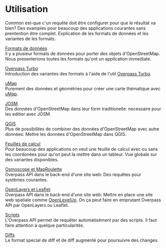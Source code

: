 Utilisation
===========

Common est-que c'un requête doit être configurer pour que le résultat va bien?
Des examples pour beaucoup des applications courantes sans prentention être complet.
Explication de les formats de données et les variantes de les formats.

[Formats de données](formats.md)  
Il y a plusieur formats de données pour porter des objets d'OpenStreetMap.
Nous presenterions toutes les formats qu'ont un application immediate.

[Overpass Turbo](turbo.md)  
Introduction des variantes des formats à l'aide de l'util [Overpass Turbo](https://overpass-turbo.eu/).

[uMap](umap.md)  
Purement des données et géométries pour créer une carte thématique avec [uMap](https://umap.openstreetmap.fr/).

[JOSM](josm.md)  
Des données d'OpenStreetMap dans leur form traditionelle:
necessaire pour les editier avec JOSM.

[QGIS](qgis.md)  
Plus de possibilites de combiner des données d'OpenStreetMap avec autre données:
Mettre les données d'OpenStreetMap dans QGIS.

[Feuilles de calcul](csv.md)  
Pour beaucoup des applications on veut une feuille de calcul avec ou sans les coordonées
pour qu'on peut la mettre dans un tableur.
Vue globale sur des variantes disponibles.

[Osmoscope et MapRoulette](osmoscope.md)  
Overpass API dans le back-end d'une site web:
Des requêtes pour systèmes courantes.

[OpenLayers et Leaflet](openlayers.md)  
Overpass API dans le back-end d'une site web:
Mettre en place une site web spatiale comme [OpenLevelUp](https://openlevelup.net/).
On ça peut faire en emprutant Overpass API par OpenLayers ou Leaflet.

[Scripts](scripts.md)  
L'Overpass API permet de requêter automatisément par des scripts.
Il faut faire attention à quelque particularités.

[Diffs](diffs.md)  
Le format special de diff et de diff augmenté pour poursuivre des changes.
